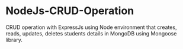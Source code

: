 # NodeJs-CRUD-Operation
CRUD operation with ExpressJs using Node environment that creates, reads, updates, deletes students details in MongoDB using Mongoose library.  
